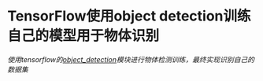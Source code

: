 # TensorFlow使用object detection训练自己的模型用于物体识别
###### 使用tensorflow的[object_detection](https://blog.csdn.net/gbbb1234/article/details/78480896)模块进行物体检测训练，最终实现识别自己的数据集

### 
